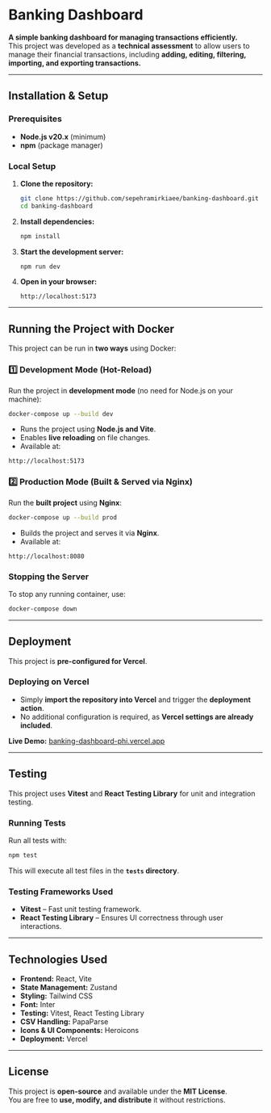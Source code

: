 # Banking Dashboard

**A simple banking dashboard for managing transactions efficiently.**  
This project was developed as a **technical assessment** to allow users to manage their financial transactions, including **adding, editing, filtering, importing, and exporting transactions.**

---

## **Installation & Setup**

### **Prerequisites**
- **Node.js v20.x** (minimum)
- **npm** (package manager)

### **Local Setup**
1. **Clone the repository:**
   ```bash
   git clone https://github.com/sepehramirkiaee/banking-dashboard.git
   cd banking-dashboard
   ```

2. **Install dependencies:**
   ```bash
   npm install
   ```

3. **Start the development server:**
   ```bash
   npm run dev
   ```

4. **Open in your browser:**
   ```
   http://localhost:5173
   ```

---

## **Running the Project with Docker**

This project can be run in **two ways** using Docker:

### **1️⃣ Development Mode (Hot-Reload)**
Run the project in **development mode** (no need for Node.js on your machine):
```bash
docker-compose up --build dev
```
- Runs the project using **Node.js and Vite**.
- Enables **live reloading** on file changes.
- Available at:
```
http://localhost:5173
```

### **2️⃣ Production Mode (Built & Served via Nginx)**
Run the **built project** using **Nginx**:
```bash
docker-compose up --build prod
```
- Builds the project and serves it via **Nginx**.
- Available at:
```
http://localhost:8080
```

### **Stopping the Server**
To stop any running container, use:
```bash
docker-compose down
```
---

## **Deployment**

This project is **pre-configured for Vercel**.

### **Deploying on Vercel**
- Simply **import the repository into Vercel** and trigger the **deployment action**.
- No additional configuration is required, as **Vercel settings are already included**.

**Live Demo:** [banking-dashboard-phi.vercel.app](https://banking-dashboard-phi.vercel.app)

---

## **Testing**

This project uses **Vitest** and **React Testing Library** for unit and integration testing.

### **Running Tests**
Run all tests with:
```bash
npm test
```
This will execute all test files in the **`tests` directory**.

### **Testing Frameworks Used**
- **Vitest** – Fast unit testing framework.
- **React Testing Library** – Ensures UI correctness through user interactions.

---

## **Technologies Used**
- **Frontend:** React, Vite  
- **State Management:** Zustand  
- **Styling:** Tailwind CSS  
- **Font:** Inter  
- **Testing:** Vitest, React Testing Library  
- **CSV Handling:** PapaParse  
- **Icons & UI Components:** Heroicons  
- **Deployment:** Vercel  

---

## **License**

This project is **open-source** and available under the **MIT License**.  
You are free to **use, modify, and distribute** it without restrictions.
